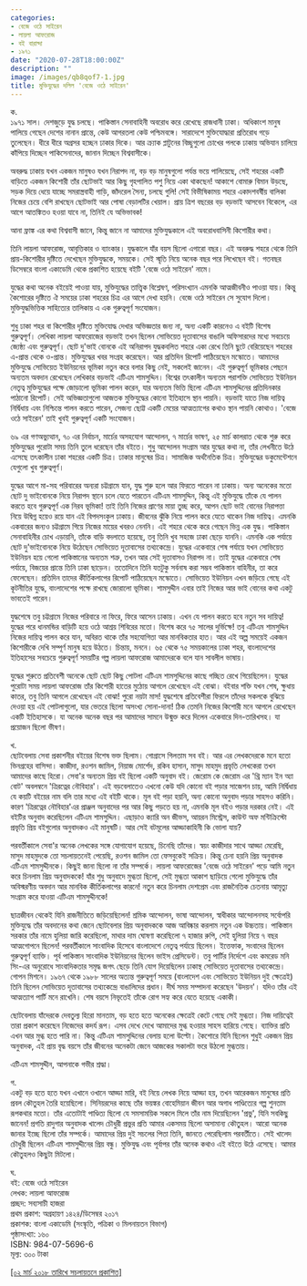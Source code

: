 ```yaml
---
categories:
- বেজে ওঠে সাইরেন
- লায়লা আফরোজ
- বই বারান্দা
- ১৯৭১
date: "2020-07-28T18:00:00Z"
description: ""
image: /images/qb8qof7-1.jpg
title: মুক্তিযুদ্ধের দলিল 'বেজে ওঠে সাইরেন'
---
```

ক.  
১৯৭১ সাল। দেশজুড়ে যুদ্ধ চলছে। পাকিস্তান সেনাবাহিনী অবরোধ করে রেখেছে রাজধানী ঢাকা। অধিকাংশ মানুষ পালিয়ে গেছেন দেশের নানান প্রান্তে, কেউ আগরতলা কেউ পশ্চিমবঙ্গে। সারাদেশে মুক্তিযোদ্ধারা প্রতিরোধ গড়ে তুলেছেন। ধীরে ধীরে অগ্রসর হচ্ছেন ঢাকার দিকে। আর ক্র্যাক প্লাটুনের বিচ্ছুগুলো চোখের পলকে ঢাকায় অভিযান চালিয়ে কাঁপিয়ে দিচ্ছেন পাকিসেনাদের, জানান দিচ্ছেন বিশ্ববাসীকে।

অবরুদ্ধ ঢাকায় যখন একজন মানুষও যখন নিরাপদ না, বড় বড় মানুষগুলো পর্যন্ত ভয়ে পালিয়েছে, সেই শহরের একটি বাড়িতে একজন কিশোরী তাঁর ছোটভাই আর কিছু গৃহপালিত পশু নিয়ে একা থাকছেন! আকাশে বোমারু বিমান উড়ছে, সড়ক দিয়ে ধেয়ে যাচ্ছে সমরাস্ত্রবাহী গাড়ি, জাঁদরেল সৈন্য, চলছে গুলি! সেই বিভীষিকাময় শহরে একাদশবর্ষীয় বালিকা নিজের চেয়ে বেশি রাখছেন ছোটভাই আর পোষা বেড়ালটির খেয়াল। প্রায় ত্রিশ বছরের বড় বড়ভাই আসবেন বিকেলে, এর আগে আতঙ্কিতও হওয়া যাবে না, তিনিই যে অভিভাবক!

আনা ফ্রাঙ্ক এর কথা বিশ্ববাসী জানে, কিন্তু জানে না আমাদের মুক্তিযুদ্ধকালে এই অবরোধবাসিনী কিশোরীর কথা।

তিনি লায়লা আফরোজ, আবৃত্তিকার ও ব্যাংকার। যুদ্ধকালে যাঁর বয়স ছিলো এগারো বছর। এই অবরুদ্ধ শহরে থেকে তিনি প্রায়-কিশোরীর দৃষ্টিতে দেখেছেন মুক্তিযুদ্ধকে, সময়কে। সেই স্মৃতি নিয়ে অনেক বছর পরে লিখেছেন বই। গতবছর ডিসেম্বরে বাংলা একাডেমি থেকে প্রকাশিত হয়েছে বইটি 'বেজে ওঠে সাইরেন' নামে।

যুদ্ধের কথা অনেক বইয়েই পাওয়া যায়, মুক্তিযুদ্ধের তাত্ত্বিক বিশ্লেষণ, পরিসংখ্যান এমনকি আত্মজীবনীও পাওয়া যায়। কিন্তু কৈশোরের দৃষ্টিতে ঐ সময়ের ঢাকা শহরের চিত্র এর আগে দেখা হয়নি। বেজে ওঠে সাইরেন সে সুযোগ দিলো। মুক্তিযুদ্ধভিত্তিক সাহিত্যের তালিকায় এ এক গুরুত্বপূর্ণ সংযোজন।

শুধু ঢাকা শহর বা কিশোরীর দৃষ্টিতে মুক্তিযোদ্ধ দেখার অভিজ্ঞতার জন্য না, অন্য একটি কারনেও এ বইটি বিশেষ গুরুত্বপূর্ণ। লেখিকা লায়লা আফরোজের বড়ভাই তখন ছিলেন সোভিয়েত দূতাবাসের বাঙালি অফিসারদের মধ্যে সবচেয়ে জ্যেষ্ঠ্য এবং গুরুত্বপূর্ণ। ছোট দু'ভাই বোনকে এই অনিরাপদ যুদ্ধকবলিত শহরে একা রেখে তিনি ছুটে বেরিয়েছেন শহরের এ-প্রান্ত থেকে ও-প্রান্ত। মুক্তিযুদ্ধের খবর সংগ্রহ করেছেন। আর প্রতিদিন রিপোর্ট পাঠিয়েছেন মস্কোতে। আমাদের মুক্তিযুদ্ধে সোভিয়েত ইউনিয়নের ভূমিকা নতুন করে বলার কিছু নেই, সকলেই জানেন। এই গুরুত্বপূর্ণ ভূমিকার পেছনে অন্যতম অবদান রেখেছেন লেখিকার বড়ভাই এটিএম শামসুদ্দিন। বিশ্বের তৎকালীন অন্যতম পরাশক্তি সোভিয়েত ইউনিয়ন নেতৃত্ব মুক্তিযুদ্ধের পক্ষে জোড়ালো ভূমিকা পালন করেন, যার অন্যতম ভিত্তি ছিলো এটিএম শামসুদ্দিনের প্রতিদিনকার পাঠানো রিপোর্ট। সেই অভিজ্ঞতাগুলো আজতক মুক্তিযুদ্ধের কোনো ইতিহাসে স্থান পায়নি। বড়ভাই যাতে নিজ দায়িত্ব নির্দ্বিধায় এবং নিশ্চিন্তে পালন করতে পারেন, সেজন্য ছোট্ট একটি মেয়ের আত্মত্যাগের কথাও স্থান পায়নি কোথাও। 'বেজে ওঠে সাইরেন' তাই খুবই গুরুত্বপূর্ণ একটি সংযোজন।

৬৯ এর গণঅভ্যুত্থান, ৭০ এর নির্বাচন, মার্চের অসহযোগ আন্দোলন, ৭ মার্চের ভাষণ, ২৫ মার্চ কালরাত থেকে শুরু করে মুক্তিযুদ্ধের পুরোটা সময় তিনি তুলে ধরেছেন তাঁর বইতে। শুধু আন্দোলন সংগ্রাম আর যুদ্ধের কথা না, তাঁর লেখনীতে উঠে এসেছে তৎকালীন ঢাকা শহরের একটি চিত্র। ঢাকার মানুষের চিত্র। সামাজিক অর্থনৈতিক চিত্র। মুক্তিযুদ্ধের ডকুমেন্টেশনে যেগুলো খুব গুরুত্বপূর্ণ।

যুদ্ধের আগে মা-সহ পরিবারের অন্যরা চট্টগ্রামে যান, যুদ্ধ শুরু হলে আর ফিরতে পারেন না ঢাকায়। অন্য অনেকের মতো ছোট দু ভাইবোনকে নিয়ে নিরাপদ স্থানে চলে যেতে পারতেন এটিএম শামসুদ্দিন, কিন্তু এই মুক্তিযুদ্ধে তাঁকে যে পালন করতে হবে গুরুত্বপূর্ণ এক নিরব ভূমিকা! তাই তিনি নিজের প্রাণের মায়া তুচ্ছ করে, আপন ছোট ভাই বোনের নিরাপত্তা নিয়ে উদ্বিগ্ন হয়েও রয়ে যান এই বিপদসংকুল ঢাকায়। জীবনের ঝুঁকি নিয়ে পালন করে যেতে থাকেন নিজ দায়িত্ব। এমনকি একবারের জন্যও চট্টগ্রামে গিয়ে নিজের মায়ের খবরও নেননি। এই শহরে থেকে করে গেছেন ভিন্ন এক যুদ্ধ। পাকিস্তান সেনাবাহিনীর চোখ এড়ায়নি, তাঁকে বাড়ি বদলাতে হয়েছে, তবু তিনি খুব সহজে ঢাকা ছেড়ে যাননি। এমনকি এক পর্যায়ে ছোট দু'ভাইবোনকে নিয়ে উঠেছেন সোভিয়েত দূতাবাসের তথ্যকেন্দ্রে। যুদ্ধের একেবারে শেষ পর্যায়ে যখন সোভিয়েত ইউনিয়ন হয়ে গেলো পাকিস্তানের অন্যতম শত্রু, তখন আর সেই দূতাবাসও নিরাপদ না। তাই যুদ্ধের একেবারে শেষ পর্যায়ে, বিজয়ের প্রান্তে তিনি ঢাকা ছাড়েন। ততোদিনে তিনি যতটুকু সর্বনাষ করা সম্ভব পাকিস্তান বাহিনীর, তা করে ফেলেছেন। প্রতিদিন তাদের কীর্তিকলাপের রিপোর্ট পাঠিয়েছেন মস্কোতে। সোভিয়েত ইউনিয়ন এখন জড়িয়ে গেছে এই কূটনীতির যুদ্ধে, বাংলাদেশের পক্ষে রাখছে জোরালো ভূমিকা। শামসুদ্দীন এবার তাই নিজের আর ভাই বোনের কথা একটু ভাবতেই পারেন।

যুদ্ধশেষে তবু চট্টগ্রামে নিজের পরিবারে না ফিরে, ফিরে আসেন ঢাকায়। এখন যে পালন করতে হবে নতুন সব দায়িত্ব! যুদ্ধের পরে ধানমন্ডির বাড়িটি হয়ে ওঠে আশ্রয় শিবিরের মতো। বিশেষ করে ৭৫ সালের দুর্ভিক্ষে! তবু এটিএম শামসুদ্দিন নিজের দায়িত্ব পালন করে যান, অবিরত থাকে তাঁর সহযোগিতা আর মানবিকতার হাত। আর এই অল্প সময়েই একজন কিশোরীকে দেখি সম্পূর্ণ মানুষ হয়ে উঠতে। চিন্তায়, মননে। ৬৫ থেকে ৭৫ সময়কালের ঢাকা শহর, বাংলাদেশের ইতিহাসের সবচেয়ে গুরুত্বপূর্ণ সময়টির গল্প লায়লা আফরোজ আমাদেরকে বলে যান সাবলীল ভাষায়।

যুদ্ধের শুরুতে প্রতিবেশী অনেকে ছোট ছোট কিছু পোটলা এটিএম শামসুদ্দিনের কাছে গচ্ছিত রেখে গিয়েছিলেন। যুদ্ধের পুরোটা সময় লায়লা আফরোজ তাঁর কিশোরী হাতের মুঠোয় আগলে রেখেছেন এই বোঝা। বইবার শক্তি যখন শেষ, ক্ষুধায় কাতর, তবু তিনি আগলে রেখেছেন এই বোঝা! পুরো নয়টা মাস! যুদ্ধশেষে প্রতিবেশীরা ফিরলে তাঁদের সকলকে বুঝিয়ে দেওয়া হয় এই পোটলাগুলো, যার ভেতরে ছিলো অসংখ্য সোনা-দানা! ঠিক তেমনি নিজের কিশোরী মনে আগলে রেখেছেন একটি ইতিহাসকে। যা অনেক অনেক বছর পর আমাদের সামনে উন্মুক্ত করে দিলেন একেবারে দিন-তারিখসহ। যা প্রয়োজন ছিলো ভীষণ।

খ.  
ছোটবেলায় সেবা প্রকাশনীর বইয়ের বিশেষ ভক্ত ছিলাম। গোগ্রাসে গিলতাম সব বই। আর এর লেখকদেরকে মনে হতো ভিনগ্রহের বাসিন্দা। কাজীদা, রওশন জামিল, নিয়াজ মোর্শেদ, রকিব হাসান, মাসুদ মাহমুদ প্রভৃতি লেখকেরা তখন আমাদের কাছে হিরো। সেবা'র অন্যতম প্রিয় বই ছিলো একটি অনুবাদ বই। জেরোম কে জেরোম এর 'থ্রি ম্যান ইন অ্যা বোট' অবলম্বনে 'ত্রিরত্নের নৌবিহার'। এই বড়বেলাতেও এখনো কেউ যদি কোনো বই পড়ার সাজেশন চায়, আমি নির্দ্বিধায় যে কয়টি বইয়ের নাম বলি তার মধ্যে এই বইটি থাকে। মূল বই পড়া হয়নি, অন্য কোনো অনুবাদ পড়ার সাহসও করিনি। কারণ 'ত্রিরত্নের নৌবিহার'এর প্রাঞ্জল অনুবাদের পর আর কিছু পড়তে হয় না, এমনকি মূল বইও পড়ার দরকার নেই। এই বইটির অনুবাদ করেছিলেন এটিএম শামসুদ্দিন। এছাড়াও ক্যারি অন জীভস, আয়রন মিস্ট্রেস, কাউন্ট অফ মন্টিক্রিস্টো প্রভৃতি প্রিয় বইগুলোর অনুবাদকও এই মানুষটি। আর সেই বটমূলের আড্ডাকাহিনী কি ভোলা যায়?

পরবর্তীকালে সেবা'র অনেক লেখকের সঙ্গে যোগাযোগ হয়েছে, চিনেছি তাঁদের। স্বয়ং কাজীদার সাথে আড্ডা মেরেছি, মাসুদ মাহমুদকে তো সচলায়তনেই পেয়েছি, রওশন জামিল তো ফেসবুকেই সক্রিয়। কিন্তু চেনা হয়নি প্রিয় অনুবাদক এটিএম শামসুদ্দীনকে। কিছুই জানা ছিলো না তাঁর সম্পর্কে। লায়লা আফরোজের 'বেজে ওঠে সাইরেন' পড়ে আমি নতুন করে চিনলাম প্রিয় অনুবাদককে! যাঁর শুধু অনুবাদে মুগ্ধতা ছিলো, সেই মুগ্ধতা আকাশ ছাড়িয়ে গেলো মুক্তিযুদ্ধে তাঁর অবিস্মরণীয় অবদান আর মানবিক কীর্তিকলাপের কারনে! নতুন করে চিনলাম দেশপ্রেম এবং রাজনৈতিক চেতনায় আমৃত্যু সংগ্রাম করে যাওয়া এটিএম শামসুদ্দীনকে!

ছাত্রজীবন থেকেই যিনি রাজনীতিতে জড়িয়েছিলেন! শ্রমিক আন্দোলন, ভাষা আন্দোলন, স্বাধীকার আন্দোলনসহ সর্বোপরি মুক্তিযুদ্ধে তাঁর অবদানের কথা জেনে ছোটবেলার প্রিয় অনুবাদককে আজ আবিষ্কার করলাম নতুন এক উচ্চতায়। পাকিস্তান সরকার তাঁর নামে হুলিয়া জারি করেছিলো, মাথার দাম ঘোষণা করেছিলো ৭ হাজার রুপি, সেই হুলিয়া নিয়ে ৭ বছর আত্মগোপনে ছিলেন! পরবর্তীকালে সাংবাদিক হিসেবে বাংলাদেশে নেতৃত্ব পর্যায়ে ছিলেন। ইত্তেফাক, সংবাদের ছিলেন গুরুত্বপূর্ণ ব্যাক্তি। পূর্ব পাকিস্তান সাংবাদিক ইউনিয়নের ছিলেন ভাইস প্রেসিডেন্ট। তবু পার্টির নির্দেশে এবং কমরেড মনি সিং-এর অনুরোধে সাংবাদিকতার সমৃদ্ধ জগৎ ছেড়ে তিনি যোগ দিয়েছিলেন ঢাকাস্থ সোভিয়েত দূতাবাসের তথ্যকেন্দ্রে। গোপন মিশনে। ১৯৬৭ থেকে ১৯৮৮ সালের অত্যন্ত গুরুত্বপূর্ণ সময়ে (বাংলাদেশ এবং সোভিয়েত ইউনিয়ন দুই ক্ষেত্রেই) তিনি ছিলেন সোভিয়েত দূতাবাসের তথ্যকেন্দ্রে বাঙালিদের প্রধান। দীর্ঘ সময় সম্পাদনা করেছেন 'উদয়ন'। যদিও তাঁর এই আত্মত্যাগ পার্টি মনে রাখেনি। শেষ বয়সে নিভৃতেই তাঁকে রোগ সহ্য করে যেতে হয়েছে একাকী।

ছোটবেলায় যাঁদেরকে দেবতুল্য হিরো মানতাম, বড় হতে হতে অনেকের ক্ষেত্রেই কেটে গেছে সেই মুগ্ধতা। নিজ দায়িত্বেই তারা প্রকাশ করেছেন নিজেদের কদর্য রূপ। এসব দেখে দেখে আমাদের মুগ্ধ হওয়ার সাহস হারিয়ে গেছে। ব্যাক্তির প্রতি এখন আর মুগ্ধ হতে পারি না। কিন্তু এটিএম শামসুদ্দিনের বেলায় হলো উল্টো। কৈশোরে যিনি ছিলেন শুধুই একজন প্রিয় অনুবাদক, এই প্রায় বৃদ্ধ বয়সে তাঁর জীবনের অনেকটা জেনে আজকের সকালটা ভরে উঠলো মুগ্ধতায়।

এটিএম শামসুদ্দীন, আপনাকে গভীর শ্রদ্ধা।

গ.  
একটু বড় হতে হতে যখন এখানে ওখানে আড্ডা মারি, বই নিয়ে লেখক নিয়ে আড্ডা হয়, তখন আরেকজন মানুষের প্রতি প্রবল কৌতুহল তৈরি হয়েছিলো। সিনিয়রদের কাছে তাঁর ভয়ঙ্কর বোহেমিয়ান জীবন আর অগাধ পাণ্ডিত্যের গল্প শুনতাম রূপকথার মতো। তাঁর এতোটাই পাণ্ডিত্য ছিলো যে সমসাময়িক সকলে মিলে তাঁর নাম দিয়েছিলেন 'প্রভু', যিনি সবকিছু জানেন! প্রগতি রাদুগার অনুবাদক খালেদ চৌধুরী প্রভুর প্রতি আমার একসময় ছিলো অসামান্য কৌতুহল। আরো অনেক জানার ইচ্ছে ছিলো তাঁর সম্পর্কে। আমাদের প্রিয় দুই সচলের পিতা তিনি, জানতে পেরেছিলাম পরবর্তীতে। সেই খালেদ চৌধুরী ছিলেন এটিএম শামসুদ্দীনের প্রিয় বন্ধু। মুক্তিযুদ্ধ এবং পূর্বাপর তাঁর অনেক কথাও এই বইতে উঠে এসেছে। আমার কৌতুহলও কিছুটা মিটলো।

ঘ.  
বই: বেজে ওঠে সাইরেন  
লেখক: লায়লা আফরোজ  
প্রচ্ছদ: সব্যসাচী হাজরা  
প্রথম প্রকাশ: অগ্রহায়ণ ১৪২৪/ডিসেম্বর ২০১৭  
প্রকাশক: বাংলা একাডেমি (সংস্কৃতি, পত্রিকা ও মিলনায়তন বিভাগ)  
পৃষ্ঠাসংখ্যা: ১৬০  
ISBN: 984-07-5696-6  
মূল্য: ৩০০ টাকা

[\[০২ মার্চ ২০১৮ তারিখে সচলায়তনে প্রকাশিত\]](http://www.sachalayatan.com/nazrul_islam/56988)